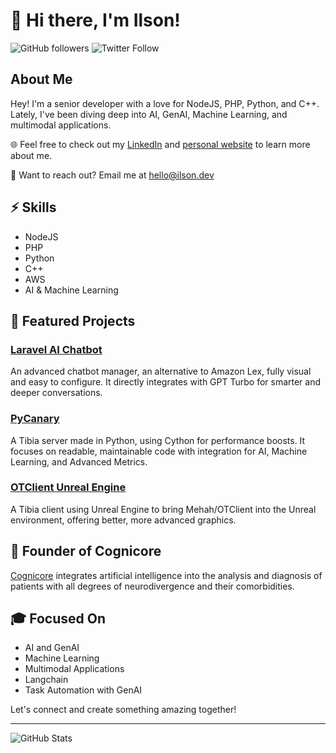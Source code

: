# 👋 Hi there, I'm Ilson!

![GitHub followers](https://img.shields.io/github/followers/ilsondev?style=social) ![Twitter Follow](https://img.shields.io/twitter/follow/ilsondev_?style=social)

## About Me
Hey! I'm a senior developer with a love for NodeJS, PHP, Python, and C++. Lately, I've been diving deep into AI, GenAI, Machine Learning, and multimodal applications.

🌐 Feel free to check out my [LinkedIn](https://www.linkedin.com/in/ilsondev/) and [personal website](https://ilson.dev) to learn more about me.

📧 Want to reach out? Email me at [hello@ilson.dev](mailto:hello@ilson.dev)

## ⚡ Skills
- NodeJS
- PHP
- Python
- C++
- AWS
- AI & Machine Learning

## 🚀 Featured Projects

### [Laravel AI Chatbot](https://github.com/inobrega/laravel-ai-chatbot)
An advanced chatbot manager, an alternative to Amazon Lex, fully visual and easy to configure. It directly integrates with GPT Turbo for smarter and deeper conversations.

### [PyCanary](https://github.com/inobrega/pycanary)
A Tibia server made in Python, using Cython for performance boosts. It focuses on readable, maintainable code with integration for AI, Machine Learning, and Advanced Metrics.

### [OTClient Unreal Engine](https://github.com/inobrega/otclient-unreal-engine)
A Tibia client using Unreal Engine to bring Mehah/OTClient into the Unreal environment, offering better, more advanced graphics.

## 💼 Founder of Cognicore
[Cognicore](https://cognicore.app) integrates artificial intelligence into the analysis and diagnosis of patients with all degrees of neurodivergence and their comorbidities.

## 🎓 Focused On
- AI and GenAI
- Machine Learning
- Multimodal Applications
- Langchain
- Task Automation with GenAI

Let's connect and create something amazing together!

---

![GitHub Stats](https://github-readme-stats.vercel.app/api?username=ilsondev&show_icons=true&theme=radical)
